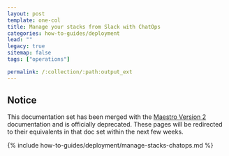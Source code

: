 ```yaml
---
layout: post
template: one-col
title: Manage your stacks from Slack with ChatOps
categories: how-to-guides/deployment
lead: ""
legacy: true
sitemap: false
tags: ["operations"]

permalink: /:collection/:path:output_ext
---
```


## Notice
<div class="notice notice-warning"><p>This documentation set has been merged with the <a href="/maestro/">Maestro Version 2</a> documentation and is officially deprecated. These pages will be redirected to their equivalents in that doc set within the next few weeks.</p></div>
{% include how-to-guides/deployment/manage-stacks-chatops.md %}